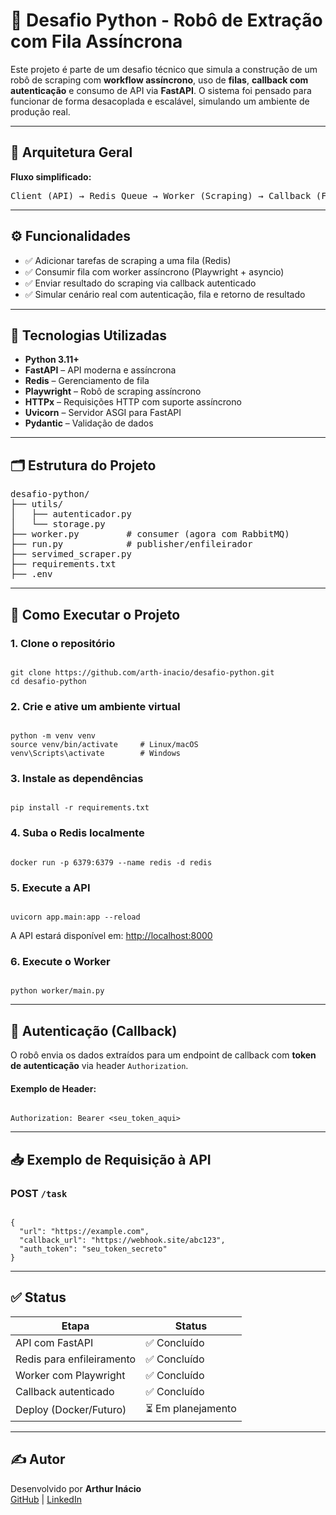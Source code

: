 <h1>🚀 Desafio Python - Robô de Extração com Fila Assíncrona</h1>

<p>Este projeto é parte de um desafio técnico que simula a construção de um robô de scraping com <strong>workflow assíncrono</strong>, uso de <strong>filas</strong>, <strong>callback com autenticação</strong> e consumo de API via <strong>FastAPI</strong>. O sistema foi pensado para funcionar de forma desacoplada e escalável, simulando um ambiente de produção real.</p>

<hr>

<h2>🧱 Arquitetura Geral</h2>

<p><strong>Fluxo simplificado:</strong></p>

<pre>
Client (API) → Redis Queue → Worker (Scraping) → Callback (FastAPI)
</pre>

<hr>

<h2>⚙️ Funcionalidades</h2>
<ul>
  <li>✅ Adicionar tarefas de scraping a uma fila (Redis)</li>
  <li>✅ Consumir fila com worker assíncrono (Playwright + asyncio)</li>
  <li>✅ Enviar resultado do scraping via callback autenticado</li>
  <li>✅ Simular cenário real com autenticação, fila e retorno de resultado</li>
</ul>

<hr>

<h2>🧪 Tecnologias Utilizadas</h2>
<ul>
  <li><strong>Python 3.11+</strong></li>
  <li><strong>FastAPI</strong> – API moderna e assíncrona</li>
  <li><strong>Redis</strong> – Gerenciamento de fila</li>
  <li><strong>Playwright</strong> – Robô de scraping assíncrono</li>
  <li><strong>HTTPx</strong> – Requisições HTTP com suporte assíncrono</li>
  <li><strong>Uvicorn</strong> – Servidor ASGI para FastAPI</li>
  <li><strong>Pydantic</strong> – Validação de dados</li>
</ul>

<hr>

<h2>🗂️ Estrutura do Projeto</h2>

<pre>
desafio-python/
├── utils/
│   ├── autenticador.py
│   └── storage.py
├── worker.py         # consumer (agora com RabbitMQ)
├── run.py            # publisher/enfileirador
├── servimed_scraper.py
├── requirements.txt
├── .env
</pre>

<hr>

<h2>🚀 Como Executar o Projeto</h2>

<h3>1. Clone o repositório</h3>
<pre><code>
git clone https://github.com/arth-inacio/desafio-python.git
cd desafio-python
</code></pre>

<h3>2. Crie e ative um ambiente virtual</h3>
<pre><code>
python -m venv venv
source venv/bin/activate     # Linux/macOS
venv\Scripts\activate        # Windows
</code></pre>

<h3>3. Instale as dependências</h3>
<pre><code>
pip install -r requirements.txt
</code></pre>

<h3>4. Suba o Redis localmente</h3>
<pre><code>
docker run -p 6379:6379 --name redis -d redis
</code></pre>

<h3>5. Execute a API</h3>
<pre><code>
uvicorn app.main:app --reload
</code></pre>
<p>A API estará disponível em: <a href="http://localhost:8000">http://localhost:8000</a></p>

<h3>6. Execute o Worker</h3>
<pre><code>
python worker/main.py
</code></pre>

<hr>

<h2>🔐 Autenticação (Callback)</h2>

<p>O robô envia os dados extraídos para um endpoint de callback com <strong>token de autenticação</strong> via header <code>Authorization</code>.</p>

<h4>Exemplo de Header:</h4>
<pre><code>
Authorization: Bearer &lt;seu_token_aqui&gt;
</code></pre>

<hr>

<h2>📥 Exemplo de Requisição à API</h2>

<h3>POST <code>/task</code></h3>
<pre><code>
{
  "url": "https://example.com",
  "callback_url": "https://webhook.site/abc123",
  "auth_token": "seu_token_secreto"
}
</code></pre>

<hr>

<h2>✅ Status</h2>

<table>
  <thead>
    <tr><th>Etapa</th><th>Status</th></tr>
  </thead>
  <tbody>
    <tr><td>API com FastAPI</td><td>✅ Concluído</td></tr>
    <tr><td>Redis para enfileiramento</td><td>✅ Concluído</td></tr>
    <tr><td>Worker com Playwright</td><td>✅ Concluído</td></tr>
    <tr><td>Callback autenticado</td><td>✅ Concluído</td></tr>
    <tr><td>Deploy (Docker/Futuro)</td><td>⏳ Em planejamento</td></tr>
  </tbody>
</table>

<hr>

<h2>✍️ Autor</h2>

<p>Desenvolvido por <strong>Arthur Inácio</strong><br>
<a href="https://github.com/arth-inacio">GitHub</a> |
<a href="https://www.linkedin.com/in/arth-inacio/">LinkedIn</a>
</p>
